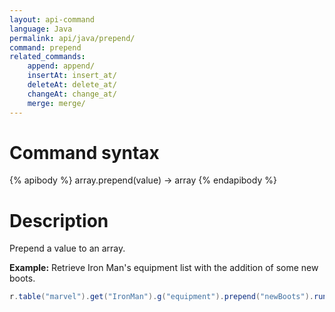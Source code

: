 ```yaml
---
layout: api-command
language: Java
permalink: api/java/prepend/
command: prepend
related_commands:
    append: append/
    insertAt: insert_at/
    deleteAt: delete_at/
    changeAt: change_at/
    merge: merge/
---
```


# Command syntax #

{% apibody %}
array.prepend(value) &rarr; array
{% endapibody %}

# Description #

Prepend a value to an array.

__Example:__ Retrieve Iron Man's equipment list with the addition of some new boots.

```java
r.table("marvel").get("IronMan").g("equipment").prepend("newBoots").run(conn);
```


